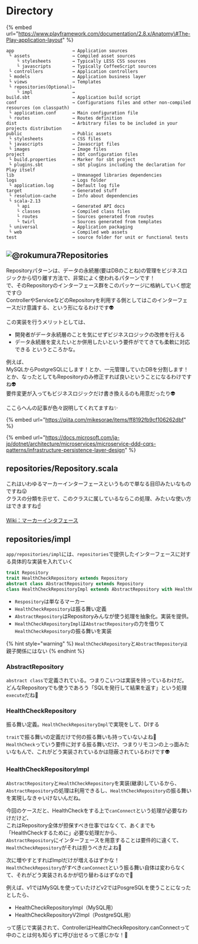 # Directory

{% embed url="https://www.playframework.com/documentation/2.8.x/Anatomy\#The-Play-application-layout" %}



```markup
app                      → Application sources
 └ assets                → Compiled asset sources
    └ stylesheets        → Typically LESS CSS sources
    └ javascripts        → Typically CoffeeScript sources
 └ controllers           → Application controllers
 └ models                → Application business layer
 └ views                 → Templates
 └ repositories(Optional)→ 
    └ impl               → 
build.sbt                → Application build script
conf                     → Configurations files and other non-compiled resources (on classpath)
 └ application.conf      → Main configuration file
 └ routes                → Routes definition
dist                     → Arbitrary files to be included in your projects distribution
public                   → Public assets
 └ stylesheets           → CSS files
 └ javascripts           → Javascript files
 └ images                → Image files
project                  → sbt configuration files
 └ build.properties      → Marker for sbt project
 └ plugins.sbt           → sbt plugins including the declaration for Play itself
lib                      → Unmanaged libraries dependencies
logs                     → Logs folder
 └ application.log       → Default log file
target                   → Generated stuff
 └ resolution-cache      → Info about dependencies
 └ scala-2.13
    └ api                → Generated API docs
    └ classes            → Compiled class files
    └ routes             → Sources generated from routes
    └ twirl              → Sources generated from templates
 └ universal             → Application packaging
 └ web                   → Compiled web assets
test                     → source folder for unit or functional tests
```

## ![@rokumura7](https://avatars3.githubusercontent.com/u/54521076?s=60&u=5c14b3915bbf56a507791b64774b66b3459512ee&v=4)Repositories

Repositoryパターンは、データの永続層\(要はDBのことね\)の管理をビジネスロジックから切り離す方法で、非常によく使われるパターンです！  
で、そのRepositoryのインターフェース群をこのパッケージに格納していく想定です😏  
ControllerやServiceなどのRepositoryを利用する側としてはこのインターフェースだけ意識する、という形になるわけです👽

この実装を行うメリットとしては、

* 開発者がデータ永続層のことを気にせずビジネスロジックの改修を行える
* データ永続層を変えたいとか併用したいという要件がでてきても柔軟に対応できる というところかな。

例えば、  
MySQLからPostgreSQLにします！とか、一元管理していたDBを分割します！とか、なったとしてもRepositoryのみ修正すれば良いということになるわけですね👽  
要件変更が入ってもビジネスロジックだけ書き換えるのも用意だったり👽

ここらへんの記事が色々説明してくれてますね✨

{% embed url="https://qiita.com/mikesorae/items/ff8192fb9cf106262dbf" %}

{% embed url="https://docs.microsoft.com/ja-jp/dotnet/architecture/microservices/microservice-ddd-cqrs-patterns/infrastructure-persistence-layer-design" %}

## repositories/Repository.scala

これはいわゆるマーカーインターフェースというもので単なる目印みたいなものですね😛  
クラスの分類を示せて、このクラスに属しているならこの処理、みたいな使い方はできますね☝️

[Wiki：マーカーインタフェース](https://ja.wikipedia.org/wiki/%E3%83%9E%E3%83%BC%E3%82%AB%E3%83%BC%E3%82%A4%E3%83%B3%E3%82%BF%E3%83%95%E3%82%A7%E3%83%BC%E3%82%B9)  


## repositories/impl

`app/repositories/impl`には、`repositories`で提供したインターフェースに対する具体的な実装を入れていく

```scala
trait Repository
trait HealthCheckRepository extends Repository
abstract class AbstractRepository extends Repository
class HealthCheckRepositoryImpl extends AbstractRepository with HealthCheckRepository
```

* `Respository`は単なるマーカー
* `HealthCheckRepository`は振る舞い定義
* `AbstractRepository`はRepositoryみんなが使う処理を抽象化。実装を提供。
* `HealthCheckRepositoryImpl`は`AbstractRepository`の力を借りて`HealthCheckRepository`の振る舞いを実装

{% hint style="warning" %}
`HealthCheckRepository`と`AbstractRepositoryは`親子関係にはない
{% endhint %}

###  AbstractRepository

`abstract class`で定義されている。つまりこいつは実装を持っているわけだ。どんなRepositoryでも使うであろう「SQLを発行して結果を返す」という処理`execute`だね🙌

###  HealthCheckRepository

振る舞い定義。`HealthCheckRepositoryImpl`で実現をして、DIする

`trait`で振る舞いの定義だけで何の振る舞いも持っていないよね👀  
`HealthCheck`っていう要件に対する振る舞いだけ、つまりリモコンの上っ面みたいなもんで、これがどう実装されているかは隠蔽されているわけです👽

### HealthCheckRepositoryImpl

`AbstractRepository`と`HealthCheckRepository`を実装\(継承\)しているから、  
`AbstractRepository`の処理は利用できるし、`HealthCheckRepository`の振る舞いを実現しなきゃいけないんだね。

今回のケースだと、HealthCheckをする上で`canConnect`という処理が必要なわけだけど、  
これはRepository全体が担保すべき仕事ではなくて、あくまでも「HealthCheckするために」必要な処理だから、  
`AbstractRepository`にインターフェースを用意することは要件的に違くて、`HealthCheckRepository`がそれは担うべきだよね🐷

次に増やすとすればImplだけが増えるはずかな！  
`HealthCheckRepository`がすべき`canConnect`という振る舞い自体は変わらなくて、それがどう実装されるかが切り替わるはずなので🙌

例えば、v1ではMySQLを使っていたけどv2ではPosgreSQLを使うことになったとしたら、

* HealthCheckRepositoryImpl（MySQL用）
* HealthCheckRepositoryV2Impl（PostgreSQL用）

って感じで実装されて、ControllerはHealthCheckRepository.canConnectって中のことは何も知らずに呼び出せるって感じかな！🐷  



